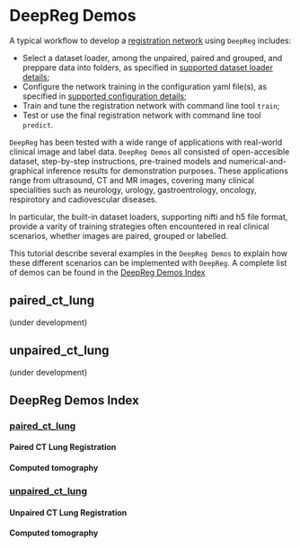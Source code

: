 # DeepReg Demos

A typical workflow to develop a [registration network](tutorial_registration.md) using
`DeepReg` includes:

- Select a dataset loader, among the unpaired, paired and grouped, and preppare data
  into folders, as specified in [supported dataset loader details](doc_data_loader.md);
- Configure the network training in the configuration yaml file(s), as specified in
  [supported configuration details](doc_configuration.md);
- Train and tune the registration network with command line tool `train`;
- Test or use the final registration network with command line tool `predict`.

`DeepReg` has been tested with a wide range of applications with real-world clinical
image and label data. `DeepReg Demos` all consisted of open-accesible dataset,
step-by-step instructions, pre-trained models and numerical-and-graphical inference
results for demonstration purposes. These applications range from ultrasound, CT and MR
images, covering many clinical specialities such as neurology, urology, gastroentrology,
oncology, respirotory and cadiovescular diseases.

In particular, the built-in dataset loaders, supporting nifti and h5 file format,
provide a varity of training strategies often encountered in real clinical scenarios,
whether images are paired, grouped or labelled.

This tutorial describe several examples in the `DeepReg Demos` to explain how these
different scenarios can be implemented with `DeepReg`. A complete list of demos can be
found in the [DeepReg Demos Index](#deepreg-demos-index)

## paired_ct_lung

(under development)

## unpaired_ct_lung

(under development)

## DeepReg Demos Index

### [paired_ct_lung](./paired_ct_lung)

#### Paired CT Lung Registration

#### Computed tomography

### [unpaired_ct_lung](./unpaired_ct_lung)

#### Unpaired CT Lung Registration

#### Computed tomography
